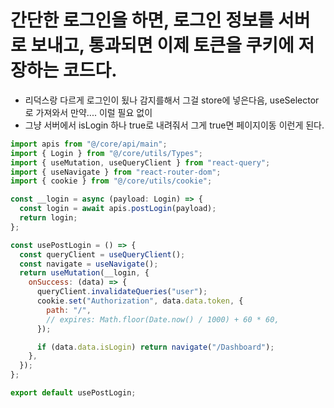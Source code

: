 # 간단한 로그인을 하면, 로그인 정보를 서버로 보내고, 통과되면 이제 토큰을 쿠키에 저장하는 코드다.

- 리덕스랑 다르게 로그인이 됬나 감지를해서 그걸 store에 넣은다음, useSelector로 가져와서 만약.... 이럴 필요 없이
- 그냥 서버에서 isLogin 하나 true로 내려줘서 그게 true면 페이지이동 이런게 된다.

```js
import apis from "@/core/api/main";
import { Login } from "@/core/utils/Types";
import { useMutation, useQueryClient } from "react-query";
import { useNavigate } from "react-router-dom";
import { cookie } from "@/core/utils/cookie";

const __login = async (payload: Login) => {
  const login = await apis.postLogin(payload);
  return login;
};

const usePostLogin = () => {
  const queryClient = useQueryClient();
  const navigate = useNavigate();
  return useMutation(__login, {
    onSuccess: (data) => {
      queryClient.invalidateQueries("user");
      cookie.set("Authorization", data.data.token, {
        path: "/",
        // expires: Math.floor(Date.now() / 1000) + 60 * 60,
      });

      if (data.data.isLogin) return navigate("/Dashboard");
    },
  });
};

export default usePostLogin;

```
